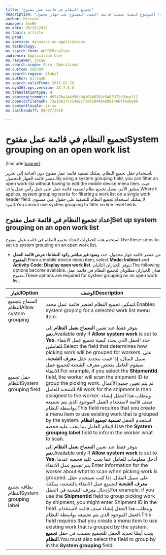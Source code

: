 ```yaml
---
title: "تجميع النظام في قائمة عمل مفتوح‬"
description: "يصف هذا الموضوع كيفية تصفية قائمة العمل المفتوح‬ على جهاز محمول."
author: Mirzaab
manager: AnnBe
ms.date: 05/26/2017
ms.topic: article
ms.prod: 
ms.service: dynamics-ax-applications
ms.technology: 
ms.search.form: WHSRFMenuItem
audience: Application User
ms.reviewer: josaw
ms.search.scope: Core, Operations
ms.custom: 269384
ms.search.region: Global
ms.author: mirzaab
ms.search.validFrom: 2016-02-28
ms.dyn365.ops.version: AX 7.0.0
ms.translationtype: HT
ms.sourcegitcommit: d9747ba144d56c9410846769e5465372c89ea111
ms.openlocfilehash: 73e1da37c354eecf1ef5d44e68d814664fe2be99
ms.contentlocale: ar-sa
ms.lasthandoff: 08/07/2018

---
```


# <a name="system-grouping-on-an-open-work-list"></a><span data-ttu-id="849bb-103">تجميع النظام في قائمة عمل مفتوح‬</span><span class="sxs-lookup"><span data-stu-id="849bb-103">System grouping on an open work list</span></span>

[!include [banner](../includes/banner.md)]

<span data-ttu-id="849bb-104">باستخدام حقل تجميع النظام، يمكنك تصفية قائمة عمل مفتوح دون الحاجة إلى تحرير عنصر قائمة الجهاز المحمول.</span><span class="sxs-lookup"><span data-stu-id="849bb-104">By using a system grouping field, you can filter an open work list without having to edit the mobile device menu item.</span></span>
<span data-ttu-id="849bb-105">حيث ينطبق الأمر، يعمل تجميع نظام لتصفية قائمة عمل على حقل رأس عمل واحد.</span><span class="sxs-lookup"><span data-stu-id="849bb-105">Where it applies, system grouping works for filtering a work list on a single work header field.</span></span> <span data-ttu-id="849bb-106">لا يمكنك استخدام تجميع النظام للتصفية على حقول على مستوى البنود.</span><span class="sxs-lookup"><span data-stu-id="849bb-106">You cannot use system grouping to filter on line level fields.</span></span>

## <a name="set-up-system-grouping-on-an-open-work-list"></a><span data-ttu-id="849bb-107">إعداد تجميع النظام في قائمة عمل مفتوح</span><span class="sxs-lookup"><span data-stu-id="849bb-107">Set up system grouping on an open work list</span></span>
<span data-ttu-id="849bb-108">استخدم هذه الخطوات لإعداد تجميع النظام في قائمة عمل مفتوح.</span><span class="sxs-lookup"><span data-stu-id="849bb-108">Use these steps to set up system grouping on an open work list.</span></span>

-   <span data-ttu-id="849bb-109">من عنصر قائمة جهاز محمول، حدد **وضع: غير مباشر** و**كود النشاط‬: عرض قائمة العمل المفتوح**.</span><span class="sxs-lookup"><span data-stu-id="849bb-109">From a mobile device menu item, select **Mode: Indirect** and **Activity Code: Display open work list**.</span></span> <span data-ttu-id="849bb-110">يتوفر الخياران التاليان:</span><span class="sxs-lookup"><span data-stu-id="849bb-110">The following options become available.</span></span> <span data-ttu-id="849bb-111">هذان الخياران مطلوبان لتجميع النظام في قائمة عمل مفتوح.</span><span class="sxs-lookup"><span data-stu-id="849bb-111">These options are required for system grouping on an open work list.</span></span> 

|        <span data-ttu-id="849bb-112">الخيار</span><span class="sxs-lookup"><span data-stu-id="849bb-112">Option</span></span>         |                                                                                                                                                                                                                                                                         <span data-ttu-id="849bb-113">‏‏الوصف</span><span class="sxs-lookup"><span data-stu-id="849bb-113">Description</span></span>                                                                                                                                                                                                                                                                         |
|-----------------------|-------------------------------------------------------------------------------------------------------------------------------------------------------------------------------------------------------------------------------------------------------------------------------------------------------------------------------------------------------------------------------------------------------------------------------------------------------------------------------------------------------------------------------------------------------------|
| <span data-ttu-id="849bb-114">السماح بتجميع النظام</span><span class="sxs-lookup"><span data-stu-id="849bb-114">Allow system grouping</span></span> |                                                                                                                                                                                                                                                 <span data-ttu-id="849bb-115">لتمكين تجميع النظام لعنصر قائمة عمل محدد.</span><span class="sxs-lookup"><span data-stu-id="849bb-115">Enables system groping for a selected work list menu item.</span></span>                                                                                                                                                                                                                                                  |
| <span data-ttu-id="849bb-116">حقل تجميع النظام</span><span class="sxs-lookup"><span data-stu-id="849bb-116">System grouping field</span></span> | <span data-ttu-id="849bb-117">يتوفر فقط عند تعيين <strong>السماح بعمل النظام</strong> إلى <strong>نعم</strong>.</span><span class="sxs-lookup"><span data-stu-id="849bb-117">Available only if <strong>Allow system work</strong> is set to <strong>Yes</strong>.</span></span> <span data-ttu-id="849bb-118">حدد الحقل الذي يحدد كيفية تجميع عمل الانتقاء للعاملين.</span><span class="sxs-lookup"><span data-stu-id="849bb-118">Select the field that determines how picking work will be grouped for workers.</span></span> <span data-ttu-id="849bb-119">على سبيل المثال، إذا قمت بتحديد حقل <strong>‏‫معرف الشحنة‬</strong>، سيقوم العامل بفحص معرف الشحنة لتجميع عمل الانتقاء.</span><span class="sxs-lookup"><span data-stu-id="849bb-119">For example, if you select the <strong>ShipmentId</strong> field, the worker will scan the shipment ID to group the picking work.</span></span> <span data-ttu-id="849bb-120">ثم يتم تعيين جميع الأعمال للشحنة للعامل.</span><span class="sxs-lookup"><span data-stu-id="849bb-120">All work for the shipment is then assigned to the worker.</span></span> <span data-ttu-id="849bb-121">ويتطلب هذا الحقل إنشاء صنف قائمة لاستخدام العمل الموجود الذي يتم تجميعه بواسطة النظام.</span><span class="sxs-lookup"><span data-stu-id="849bb-121">This field requires that you create a menu item to use existing work that is grouped by the system.</span></span> <span data-ttu-id="849bb-122">استخدم الحقل <strong>تسمية تجميع النظام</strong> لإعلام العامل بما يجب عليه فحصه.</span><span class="sxs-lookup"><span data-stu-id="849bb-122">Use the <strong>System grouping label</strong> field to inform the worker what to scan.</span></span> |
| <span data-ttu-id="849bb-123">بطاقة تجميع النظام</span><span class="sxs-lookup"><span data-stu-id="849bb-123">System grouping label</span></span> |                       <span data-ttu-id="849bb-124">يتوفر فقط عند تعيين <strong>السماح بعمل النظام</strong> إلى <strong>نعم</strong>.</span><span class="sxs-lookup"><span data-stu-id="849bb-124">Available only if <strong>Allow system work</strong> is set to <strong>Yes</strong>.</span></span> <span data-ttu-id="849bb-125">أدخل معلومات للعامل عما يجب عليه فحصه عندما يتم تجميع عمل الانتقاء.</span><span class="sxs-lookup"><span data-stu-id="849bb-125">Enter information for the worker about what to scan when picking work is grouped.</span></span> <span data-ttu-id="849bb-126">على سبيل المثال، إذا كنت تستخدم حقل <strong>معرف الشحنة</strong> لتجميع عمل الانتقاء بالشحنة، يمكنك إدخال معرف الشحنة في الحقل.</span><span class="sxs-lookup"><span data-stu-id="849bb-126">For example, if you use the <strong>ShipmentId</strong> field to group picking work by shipment, you might enter Shipment ID in the field.</span></span> <span data-ttu-id="849bb-127">ويتطلب هذا الحقل إنشاء صنف قائمة لاستخدام العمل الموجود الذي يتم تجميعه بواسطة النظام.</span><span class="sxs-lookup"><span data-stu-id="849bb-127">This field requires that you create a menu item to use existing work that is grouped by the system.</span></span> <span data-ttu-id="849bb-128">يجب أيضًا تحديد الحقل للتجميع بحسب في حقل <strong>تجميع النظام</strong>.</span><span class="sxs-lookup"><span data-stu-id="849bb-128">You must also select the field to group by in the <strong>System grouping</strong> field.</span></span>                       |



